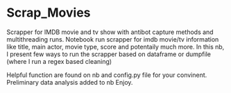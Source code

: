 # Scrap_Movies

Scrapper for IMDB movie and tv show with antibot capture methods and multithreading runs.
Notebook run scrapper for imdb movie/tv information like title, main actor, movie type, score and potentaily much more.
In this nb, I present few ways to run the scrapper based on dataframe or dumpfile (where I run a regex based cleaning)

Helpful function are found on nb and config.py file for your convinent.
Preliminary data analysis added to nb 
Enjoy.
